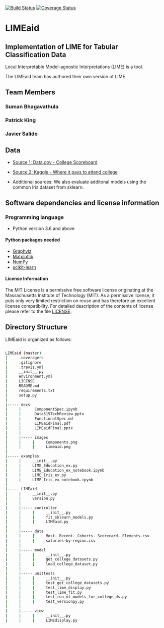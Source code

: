 [![Build Status](https://travis-ci.org/PKing70/LIMEaid.svg?branch=master)](https://travis-ci.org/PKing70/LIMEaid)
[![Coverage Status](https://coveralls.io/repos/github/PKing70/LIMEaid/badge.svg?branch=master)](https://coveralls.io/github/PKing70/LIMEaid?branch=master)

# LIMEaid

## Implementation of LIME for Tabular Classification Data

Local Interpretable Model-agnostic Interpretations (LIME) is a tool.

The LIMEaid team has authored their own version of LIME.

## Team Members

### Suman Bhagavathula

### Patrick King

### Javier Salido

## Data

- [Source 1: Data.gov - College Scoreboard](https://catalog.data.gov/dataset/college-scorecard)

- [Source 2: Kaggle - Where it pays to attend college](https://www.kaggle.com/smithashivakumar/college)

- Additional sources: We also evaluate additonal models using the common Iris dataset from sklearn.

## Software dependencies and license information

### Programming language

- Python version 3.6 and above

#### Python packages needed

- [Graphviz](http://graphviz.org/)
- [Matplotlib](https://matplotlib.org/)
- [NumPy](https://www.numpy.org)
- [scikit-learn](https://scikit-learn.org)

#### License Information

The MIT License is a permissive free software license originating at the Massachusetts Institute of Technology (MIT). As a permissive license, it puts only very limited restriction on reuse and has therefore an excellent license compatibility. For detailed description of the contents of license please refer to the file [LICENSE](https://github.com/PKing70/LIMEaid/blob/master/LICENSE).

## Directory Structure

LIMEaid is organized as follows:

```bash

LIMEaid (master)
|     .coveragerc
|     .gitignore
|     .travis.yml
|     __init__.py
|     environment.yml
|     LICENSE
|     README.md
|     requirements.txt
|     setup.py
|
|----- docs
|     |      ComponentSpec.ipynb
|     |      Data515TechReview.pptx
|     |      FunctionalSpec.md
|     |      LIMEaidFinal.pdf
|     |      LIMEaidFinal.pptx
|     |
|     |----- images
|     |     |     Components.png
|     |     |     Limeaid.png
|
|----- examples
|     |     __init__.py
|     |     LIME_Education_ex.py
|     |     LIME_Education_ex_notebook.ipynb
|     |     LIME_Iris_ex.py
|     |     LIME_Iris_ex_notebook.ipynb
|
|----- LIMEaid
|     |     __init__.py
|     |     version.py
|     |  
|     |----- controller
|     |     |     __init__.py
|     |     |     fit_sklearn_models.py
|     |     |     LIMEaid.py
|     |
|     |----- data
|     |     |     Most-_Recent-_Cohorts-_Scorecard-_Elements.csv
|     |     |     salaries-by-region.csv
|     |
|     |----- model
|     |     |     __init__.py
|     |     |     get_college_datasets.py
|     |     |     load_college_dataset.py
|     |
|     |----- unittests
|     |     |     __init__.py
|     |     |     test_get_college_datasets.py
|     |     |     test_lime_display.py
|     |     |     test_lime_fit.py
|     |     |     test_run_ml_models_for_college_ds.py
|     |     |     test_versionpy.py
|     |
|     |----- view
|     |     |     __init__.py
|     |     |     LIMEdisplay.py
```
